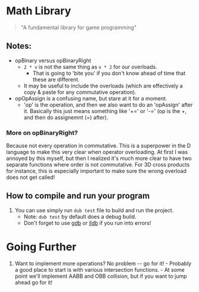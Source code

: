 
# Math Library 

> "A fundamental library for game programming"

## Notes:
- opBinary versus opBinaryRight
     - `2 * v` is not the same thing as `v * 2` for our overloads.
          - That is going to 'bite you' if you don't know ahead of time that these are different.
     - It may be useful to include the overloads (which are effectively a copy & paste for any commutative operation).
- opOpAssign is a confusing name, but stare at it for a moment.
	- 'op' is the operation, and then we also want to do an 'opAssign' after it. Basically this just means something like '+=' or '-=' (op is the +, and then do assignemnt (=) after).

### More on opBinaryRight?

Because not every operation in commutative. This is a superpower in the D language to make this very clear when operator overloading. At first I was annoyed by this myself, but then I realized it's much more clear to have two separate functions where order is not commutative. For 3D cross products for instance, this is especially important to make sure the wrong overload does not get called!

## How to compile and run your program

1. You can use simply run `dub test` file to build and run the project.
   - Note: `dub test` by default does a debug build.
   - Don't forget to use [gdb](https://www.youtube.com/watch?v=NWsZrN7gXYg) or [lldb](https://www.youtube.com/watch?v=drzvDkU-H54) if you run into errors!

# Going Further

1. Want to implement more operations? No problem -- go for it!
        - Probably a good place to start is with various intersection functions.
        - At some point we'll implement AABB and OBB collision, but if you want to jump ahead go for it!
